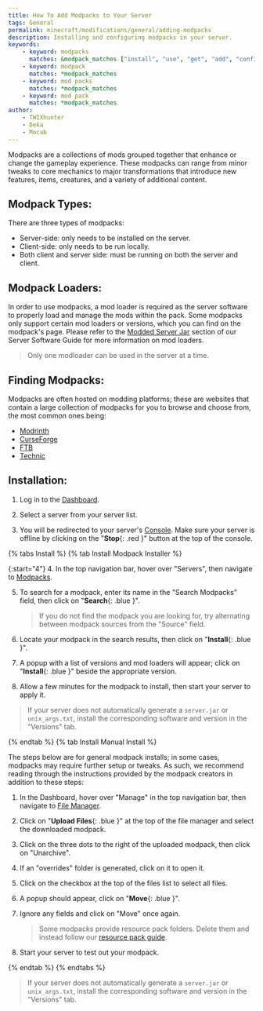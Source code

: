 ```yaml
---
title: How To Add Modpacks to Your Server
tags: General
permalink: minecraft/modifications/general/adding-modpacks
description: Installing and configuring modpacks in your server.
keywords:
    - keyword: modpacks
      matches: &modpack_matches ["install", "use", "get", "add", "configure", "load", "put", "upload"]
    - keyword: modpack
      matches: *modpack_matches
    - keyword: mod packs
      matches: *modpack_matches
    - keyword: mod pack
      matches: *modpack_matches
author:
    - TWIXhunter
    - Deka
    - Mocab
---
```


Modpacks are a collections of mods grouped together that enhance or change the gameplay experience. These modpacks can range from minor tweaks to core mechanics to major transformations that introduce new features, items, creatures, and a variety of additional content.

## Modpack Types:

There are three types of modpacks:

-   Server-side: only needs to be installed on the server.
-   Client-side: only needs to be run locally.
-   Both client and server side: must be running on both the server and client.

## Modpack Loaders:

In order to use modpacks, a mod loader is required as the server software to properly load and manage the mods within the pack. Some modpacks only support certain mod loaders or versions, which you can find on the modpack's page. Please refer to the [Modded Server Jar](/minecraft/java/general/server-software#modded-server-jars) section of our Server Software Guide for more information on mod loaders.

> Only one modloader can be used in the server at a time.

## Finding Modpacks:

Modpacks are often hosted on modding platforms; these are websites that contain a large collection of modpacks for you to browse and choose from, the most common ones being:

-   [Modrinth](https://modrinth.com/modpacks)
-   [CurseForge](https://www.curseforge.com/minecraft/search?&class=modpacks)
-   [FTB](https://www.feed-the-beast.com/modpacks)
-   [Technic](https://www.technicpack.net/modpacks)

## Installation:

1. Log in to the [Dashboard](https://client.falixnodes.net/).

2. Select a server from your server list.

3. You will be redirected to your server's [Console](https://client.falixnodes.net/server/console). Make sure your server is offline by clicking on the "**Stop**{: .red }" button at the top of the console.

{% tabs Install %}
{% tab Install Modpack Installer %}

{:start="4"} 4. In the top navigation bar, hover over "Servers", then navigate to [Modpacks](https://client.falixnodes.net/server/modpacks).

5. To search for a modpack, enter its name in the "Search Modpacks" field, then click on "**Search**{: .blue }".

    > If you do not find the modpack you are looking for, try alternating between modpack sources from the "Source" field.

6. Locate your modpack in the search results, then click on "**Install**{: .blue }".

7. A popup with a list of versions and mod loaders will appear; click on "**Install**{: .blue }" beside the appropriate version.

8. Allow a few minutes for the modpack to install, then start your server to apply it.

> If your server does not automatically generate a `server.jar` or `unix_args.txt`, install the corresponding software and version in the "Versions" tab.

{% endtab %}
{% tab Install Manual Install %}

The steps below are for general modpack installs; in some cases, modpacks may require further setup or tweaks. As such, we recommend reading through the instructions provided by the modpack creators in addition to these steps:

1. In the Dashboard, hover over "Manage" in the top navigation bar, then navigate to [File Manager](https://client.falixnodes.net/server/filemanager).

2. Click on "**Upload Files**{: .blue }" at the top of the file manager and select the downloaded modpack.

3. Click on the three dots to the right of the uploaded modpack, then click on "Unarchive".

4. If an "overrides" folder is generated, click on it to open it.

5. Click on the checkbox at the top of the files list to select all files.

6. A popup should appear, click on "**Move**{: .blue }".

7. Ignore any fields and click on "Move" once again.

    > Some modpacks provide resource pack folders. Delete them and instead follow our [resource pack guide](https://kb.falixnodes.net/minecraft/java/configuration/resource-pack).

8. Start your server to test out your modpack.

{% endtab %}
{% endtabs %}

> If your server does not automatically generate a `server.jar` or `unix_args.txt`, install the corresponding software and version in the "Versions" tab.
